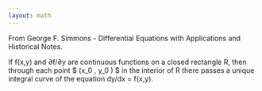 ```yaml
---
layout: math
---
```


From George F. Simmons - Differential Equations with Applications and Historical Notes.

If f(x,y) and ∂f/∂y are continuous functions on a closed rectangle R, then through each point $ (x_0 , y_0 ) $ in the interior of R there passes a unique integral curve of the equation dy/dx = f(x,y).